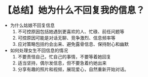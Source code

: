 # 【总结】她为什么不回复我的信息？

-   为什么姑娘不回复信息
    1.  不可控原因包括她遇到更喜欢的人、忙碌、前任问题等
    2.  可控原因可能是对话无聊、竞争激烈、信息频率等
    3.  应对策略包括约会出来、避免露骨信息、保持耐心和幽默
-   如何处理女生不回信息的情况
    1.  不要责怪自己，忙自己的事情，不要等着她回复
    2.  适当坚持，偶尔发信息，但不要急着约她出来
    3.  分享有趣的照片和视频，展现爱心，自然重新开始对话。